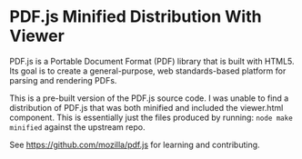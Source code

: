 # PDF.js Minified Distribution With Viewer

PDF.js is a Portable Document Format (PDF) library that is built with HTML5.
Its goal is to create a general-purpose, web standards-based platform for
parsing and rendering PDFs.

This is a pre-built version of the PDF.js source code.  I was unable to find
a distribution of PDF.js that was both minified and included the viewer.html
component.  This is essentially just the files produced by running:
`node make minified` against the upstream repo.

See https://github.com/mozilla/pdf.js for learning and contributing.
